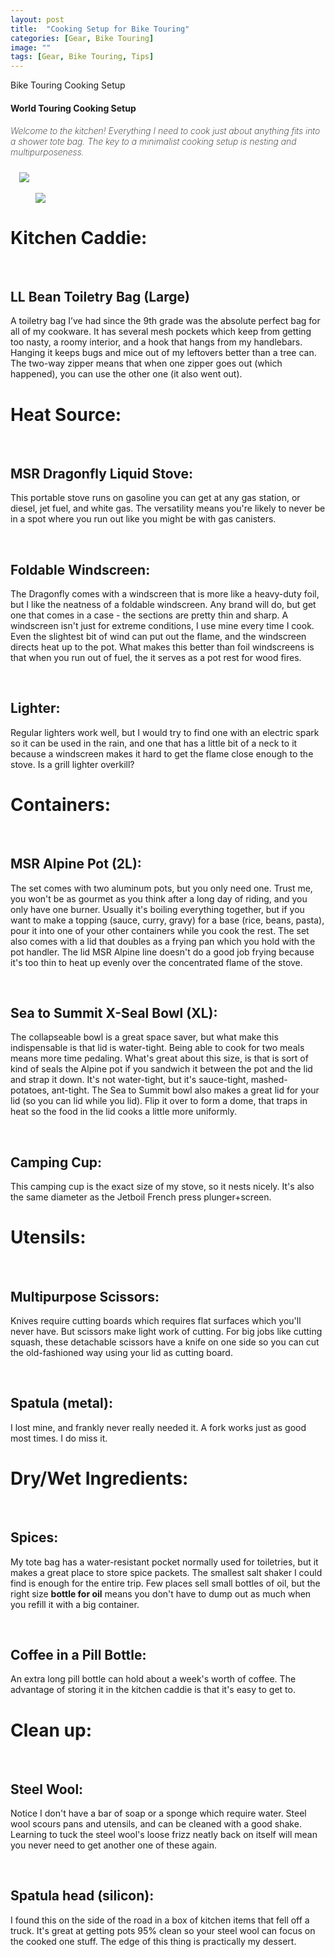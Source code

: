 ```yaml
---
layout: post
title:  "Cooking Setup for Bike Touring"
categories: [Gear, Bike Touring]
image: ""
tags: [Gear, Bike Touring, Tips]
---
```



Bike Touring Cooking Setup


<h4 class="font-weight-bold spanborder" style="margin-bottom: 1rem;"><span>World Touring Cooking Setup</span></h4>
      <h5 class="pt-0 pb-0 mt-3 mb-2rem position-relative"><span style="font-weight: 200;">Welcome to the kitchen! Everything I need to cook just about anything fits into a shower tote bag. The key to a minimalist cooking setup is nesting and multipurposeness.</span></h5>
      <span style="display:inline-block; width: 10px;"></span>





<!-- Image Map Generated by http://www.image-map.net/ -->
<img src="/assets/images/kitchen.svg" usemap="#image-map">

<map name="image-map">
    <area target="" alt="2L Aluminum Pot" title="2L Aluminum Pot" href="2L Aluminum Pot" coords="223,1667,212" shape="circle">
    <area target="" alt="Titanium camping cup" title="Titanium camping cup" href="Titanium camping cup" coords="311,1725,124" shape="circle">
    <area target="" alt="Silicon Collapseable/Resealable Bowl" title="Silicon Collapseable/Resealable Bowl" href="Silicon Collapseable/Resealable Bowl" coords="702,1671,222" shape="circle">
    <area target="" alt="Liquid Fuel Stove" title="Liquid Fuel Stove" href="Liquid Fuel Stove" coords="935,1458,1318,1856" shape="rect">
    <area target="" alt="Metal Spatula" title="Metal Spatula" href="Metal Spatula" coords="1122,892,1188,889,1196,1234,1226,1262,1235,1435,1234,1444,1081,1443,1077,1270,1122,1229" shape="poly">
    <area target="" alt="Multipurpose Scissors" title="Multipurpose Scissors" href="Multipurpose Scissors" coords="1304,1221,1222,1171,1209,1031,1202,881,1154,862,1056,797,1080,643,1186,630,1291,648,1320,648,1321,1210" shape="poly">
    <area target="" alt="Fork and Spoon" title="Fork and Spoon" href="Fork and Spoon" coords="960,930,1105,1234" shape="rect">
    <area target="" alt="Coffee in Pill Bottle" title="Coffee in Pill Bottle" href="Coffee in Pill Bottle" coords="1033,155,1160,536" shape="rect">
    <area target="" alt="Oil Bottle" title="Oil Bottle" href="Oil Bottle" coords="1294,576,1138,225" shape="rect">
    <area target="" alt="Spices" title="Spices" href="Spices" coords="63,80,372,359" shape="rect">
    <area target="" alt="Lighter" title="Lighter" href="Lighter" coords="93,418,305,497" shape="rect">
    <area target="" alt="Steel Wool" title="Steel Wool" href="Steel Wool" coords="123,620,88" shape="circle">
    <area target="" alt="Silicon Spatula" title="Silicon Spatula" href="Silicon Spatula" coords="237,504,380,739" shape="rect">
    <area target="" alt="Pot Gripper" title="Pot Gripper" href="Pot Gripper" coords="48,769,338,915" shape="rect">
    <area target="" alt="Foldable Windscreen" title="Foldable Windscreen" href="Foldable Windscreen" coords="41,937,342,1402" shape="rect">
    <area target="" alt="Tote Bag" title="Tote Bag" href="Tote Bag" coords="394,66,926,1399" shape="rect">
</map>


<div class="npf_row"><figure class="tmblr-full" data-orig-height="1888" data-orig-width="1322"><img src="https://64.media.tumblr.com/95bff99856065c545da25d6b16ab0082/07ea74d2f1f5b6f1-44/s2048x3072/ea61cd35f594110da38d249ec2238550a6a91142.pnj" data-orig-height="1888" data-orig-width="1322" srcset="https://64.media.tumblr.com/95bff99856065c545da25d6b16ab0082/07ea74d2f1f5b6f1-44/s2048x3072/ea61cd35f594110da38d249ec2238550a6a91142.pnj 1322w" sizes="(max-width: 1280px) 100vw, 1280px"></figure>
</div>

<h1>Kitchen Caddie:</h1>
<br>
<h2>LL Bean Toiletry Bag (Large)</h2>
<p>A toiletry bag I’ve had since the 9th grade was the absolute perfect bag for all of my cookware. It has several mesh pockets which keep from getting too nasty, a roomy interior, and a hook that hangs from my handlebars. Hanging it keeps bugs and mice out of my leftovers better than a tree can. The two-way zipper means that when one zipper goes out (which happened), you can use the other one (it also went out).</p>




<h1>Heat Source:</h1>
<br>
<h2>MSR Dragonfly Liquid Stove:</h2>
<p>This portable stove runs on gasoline you can get at any gas station, or diesel, jet fuel, and white gas. The versatility means you're likely to never be in a spot where you run out like you might be with gas canisters.</p>
<br>
<h2>Foldable Windscreen:</h2>
<p>The Dragonfly comes with a windscreen that is more like a heavy-duty foil, but I like the neatness of a foldable windscreen. Any brand will do, but get one that comes in a case - the sections are pretty thin and sharp. A windscreen isn't just for extreme conditions, I use mine every time I cook. Even the slightest bit of wind can put out the flame, and the windscreen directs heat up to the pot. What makes this better than foil windscreens is that when you run out of fuel, the it serves as a pot rest for wood fires.</p>
<br>
<h2>Lighter:</h2>
<p>Regular lighters work well, but I would try to find one with an electric spark so it can be used in the rain, and one that has a little bit of a neck to it because a windscreen makes it hard to get the flame close enough to the stove. Is a grill lighter overkill?</p>
<h1>Containers:</h1>
<br>
<h2>MSR Alpine Pot (2L):</h2>
<p>The set comes with two aluminum pots, but you only need one. Trust me, you won't be as gourmet as you think after a long day of riding, and you only have one burner. Usually it's boiling everything together, but if you want to make a topping (sauce, curry, gravy) for a base (rice, beans, pasta), pour it into one of your other containers while you cook the rest. The set also comes with a lid that doubles as a frying pan which you hold with the pot handler. The lid MSR Alpine line doesn't do a good job frying because it's too thin to heat up evenly over the concentrated flame of the stove.</p>
<br>
<h2>Sea to Summit X-Seal Bowl (XL):</h2>
<p>The collapseable bowl is a great space saver, but what make this indispensable is that lid is water-tight. Being able to cook for two meals means more time pedaling. What's great about this size, is that is sort of kind of seals the Alpine pot if you sandwich it between the pot and the lid and strap it down. It's not water-tight, but it's sauce-tight, mashed-potatoes, ant-tight. The Sea to Summit bowl also makes a great lid for your lid (so you can lid while you lid). Flip it over to form a dome, that traps in heat so the food in the lid cooks a little more uniformly.</p>
<br>
<h2>Camping Cup:</h2>
<p>This camping cup is the exact size of my stove, so it nests nicely. It's also the same diameter as the Jetboil French press plunger+screen.</p>
<h1>Utensils:</h1>
<br>
<h2>Multipurpose Scissors:</h2>
<p>Knives require cutting boards which requires flat surfaces which you'll never have. But scissors make light work of cutting. For big jobs like cutting squash, these detachable scissors have a knife on one side so you can cut the old-fashioned way using your lid as cutting board.</p>
<br>
<h2>Spatula (metal):</h2>
<p>I lost mine, and frankly never really needed it. A fork works just as good most times. I do miss it.</p>
<h1>Dry/Wet Ingredients:</h1>
<br>
<h2>Spices:</h2>
<p>My tote bag has a water-resistant pocket normally used for toiletries, but it makes a great place to store spice packets. The smallest salt shaker I could find is enough for the entire trip. Few places sell small bottles of oil, but the right size <b>bottle for oil</b> means you don't have to dump out as much when you refill it with a big container.</p>
<br>
<h2>Coffee in a Pill Bottle:</h2>
<p>An extra long pill bottle can hold about a week's worth of coffee. The advantage of storing it in the kitchen caddie is that it's easy to get to.</p>
<h1>Clean up:</h1>
<br>
<h2>Steel Wool:</h2>
<p>Notice I don't have a bar of soap or a sponge which require water. Steel wool scours pans and utensils, and can be cleaned with a good shake. Learning to tuck the steel wool's loose frizz neatly back on itself will mean you never need to get another one of these again.</p>
<br>
<h2>Spatula head (silicon):</h2>
<p>I found this on the side of the road in a box of kitchen items that fell off a truck. It's great at getting pots 95% clean so your steel wool can focus on the cooked one stuff. The edge of this thing is practically my dessert.</p>